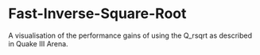 # Fast-Inverse-Square-Root
A visualisation of the performance gains of using the Q_rsqrt as described in Quake III Arena.
